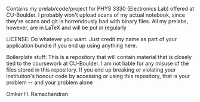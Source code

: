 Contains my prelab/code/project for PHYS 3330 (Electronics Lab) offered at CU-Boulder. 
I probably won't upload scans of my actual notebook, since they're scans and git is 
horrendously bad with binary files. All my prelabs, however, are in LaTeX and will be 
put in regularly

LICENSE: Do whatever you want. Just credit my name as part of your application bundle
if you end up using anything here.

Boilerplate stuff: This is a repository that will contain material that is closely tied
to the coursework at CU-Boulder. I am not liable for any misuse of the files stored in
this repository. If you end up breaking or violating your institution's honour code by
accessing or using this repository, that is your problem -- and your problem alone

Omkar H. Ramachandran
